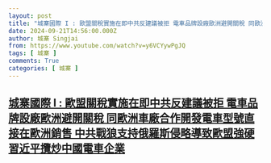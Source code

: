 ```yaml
---
layout: post
title: "城寨國際 I : 歐盟關稅實施在即中共反建議被拒 電車品牌設廠歐洲避開關稅 同歐洲車廠合作開發電車型號直接在歐洲銷售 中共戰狼支持俄羅斯侵略導致歐盟強硬 習近平攬炒中國電車企業"
date: 2024-09-21T14:56:00.000Z
author: 城寨 Singjai
from: https://www.youtube.com/watch?v=y6VCYywPgJQ
tags: [ 城寨 ]
comments: True
categories: [ 城寨 ]
---
```

<!--1726930560000-->
[城寨國際 I : 歐盟關稅實施在即中共反建議被拒 電車品牌設廠歐洲避開關稅 同歐洲車廠合作開發電車型號直接在歐洲銷售 中共戰狼支持俄羅斯侵略導致歐盟強硬 習近平攬炒中國電車企業](https://www.youtube.com/watch?v=y6VCYywPgJQ)
------

<div>

</div>
